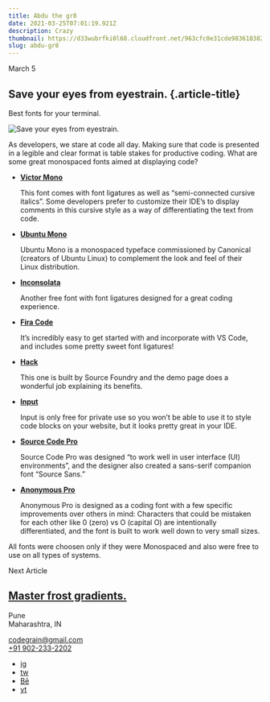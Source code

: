```yaml
---
title: Abdu the gr8
date: 2021-03-25T07:01:19.921Z
description: Crazy
thumbnail: https://d33wubrfki0l68.cloudfront.net/963cfc0e31cde983618382c986292dd045f5b4bb/d7ee1/img/blog/blog-2-cover.jpg
slug: abdu-gr8
---
```



March 5

Save your eyes from eyestrain. {.article-title}
------------------------------

Best fonts for your terminal.

![Save your eyes from eyestrain.](../img/blog/blog-1.jpg)

As developers, we stare at code all day. Making sure that code is
presented in a legible and clear format is table stakes for productive
coding. What are some great monospaced fonts aimed at displaying code?

-   **[Victor Mono](https://rubjo.github.io/victor-mono/)**

    This font comes with font ligatures as well as “semi-connected
    cursive italics”. Some developers prefer to customize their IDE’s to
    display comments in this cursive style as a way of differentiating
    the text from code.

-   **[Ubuntu
    Mono](https://fonts.google.com/specimen/Ubuntu+Mono?preview.text_type=custom)**

    Ubuntu Mono is a monospaced typeface commissioned by Canonical
    (creators of Ubuntu Linux) to complement the look and feel of their
    Linux distribution.

-   **[Inconsolata](https://fonts.google.com/specimen/Inconsolata?preview.text_type=custom#standard-styles)**

    Another free font with font ligatures designed for a great coding
    experience.

-   **[Fira Code](https://github.com/tonsky/FiraCode)**

    It’s incredibly easy to get started with and incorporate with VS
    Code, and includes some pretty sweet font ligatures!

-   **[Hack](https://sourcefoundry.org/hack/)**

    This one is built by Source Foundry and the demo page does a
    wonderful job explaining its benefits.

-   **[Input](https://input.djr.com/)**

    Input is only free for private use so you won’t be able to use it to
    style code blocks on your website, but it looks pretty great in your
    IDE.

-   **[Source Code
    Pro](https://fonts.google.com/specimen/Source+Code+Pro)**

    Source Code Pro was designed “to work well in user interface (UI)
    environments”, and the designer also created a sans-serif companion
    font “Source Sans.”

-   **[Anonymous
    Pro](https://fonts.google.com/specimen/Anonymous+Pro?preview.text_type=custom)**

    Anonymous Pro is designed as a coding font with a few specific
    improvements over others in mind: Characters that could be mistaken
    for each other like 0 (zero) vs O (capital O) are intentionally
    differentiated, and the font is built to work well down to very
    small sizes.

All fonts were choosen only if they were Monospaced and also were free
to use on all types of systems.

Next Article

[Master frost gradients.](./blog-2.html)
----------------------------------------

[](../index.html)

Pune\
Maharashtra, IN

[codegrain@gmail.com](mailto:codegrain@gmail.com) \
[+91 902-233-2202](tel:+919022332201)

-   [ig](https://instagram.com/thecodegrain)
-   [tw](https://twitter.com/codegrain)
-   [Bē](https://www.behance.net/CodeGrain)
-   [yt](https://www.youtube.com/channel/UCPKsb4U7x_4Ws-RsKQThVAA/featured)

